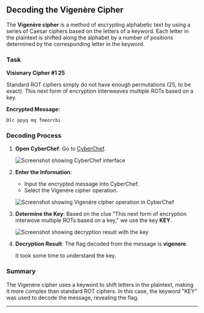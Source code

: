 ## Decoding the Vigenère Cipher

The **Vigenère cipher** is a method of encrypting alphabetic text by using a series of Caesar ciphers based on the letters of a keyword. Each letter in the plaintext is shifted along the alphabet by a number of positions determined by the corresponding letter in the keyword.

### Task

**Visionary Cipher #1 25**

Standard ROT ciphers simply do not have enough permutations (25, to be exact). This next form of encryption interweaves multiple ROTs based on a key.

**Encrypted Message:**

```
Dlc ppyq mq fmeorcbi
```

### Decoding Process

1. **Open CyberChef**:
   Go to [CyberChef](https://gchq.github.io/CyberChef/).

   ![Screenshot showing CyberChef interface](https://github.com/user-attachments/assets/96828771-eccf-4d14-b72c-ba580de09a77)

2. **Enter the Information**:
   - Input the encrypted message into CyberChef.
   - Select the Vigenère cipher operation.

   ![Screenshot showing Vigenère cipher operation in CyberChef](https://github.com/user-attachments/assets/de41a712-415d-48de-ac61-d290878fb188)

3. **Determine the Key**:
   Based on the clue "This next form of encryption interwove multiple ROTs based on a key," we use the key **KEY**.

   ![Screenshot showing decryption result with the key](https://github.com/user-attachments/assets/dfc1c2b1-3fb1-4565-af66-8fc993f1d970)

4. **Decryption Result**:
   The flag decoded from the message is **vigenere**.

   It took some time to understand the key.

### Summary

The Vigenère cipher uses a keyword to shift letters in the plaintext, making it more complex than standard ROT ciphers. In this case, the keyword "KEY" was used to decode the message, revealing the flag.

---
